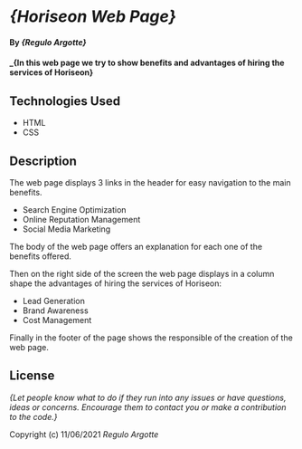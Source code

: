 # _{Horiseon Web Page}_

#### By _**{Regulo Argotte}**_

#### _{In this web page we try to show benefits and advantages of hiring the services of Horiseon}
## Technologies Used

* HTML
* CSS


## Description

The web page displays 3 links in the header for easy navigation to the main benefits.
* Search Engine Optimization
* Online Reputation Management
* Social Media Marketing

The body of the web page offers an explanation for each one of the benefits offered.

Then on the right side of the screen the web page displays in a column shape the advantages of hiring the services of Horiseon:

* Lead Generation 
* Brand Awareness
* Cost Management

Finally in the footer of the page shows the responsible of the creation of the web page.



## License

_{Let people know what to do if they run into any issues or have questions, ideas or concerns.  Encourage them to contact you or make a contribution to the code.}_

Copyright (c) 11/06/2021 _Regulo Argotte_